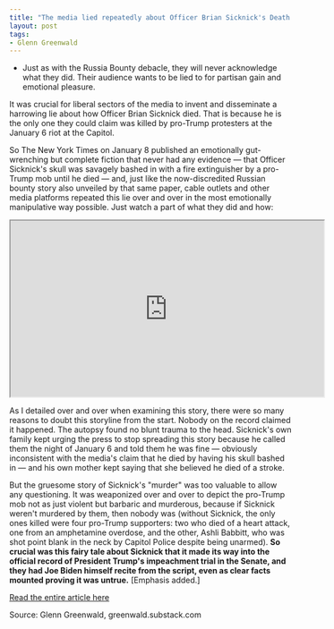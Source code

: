 ```yaml
---
title: "The media lied repeatedly about Officer Brian Sicknick's Death. And they just got caught."
layout: post
tags:
- Glenn Greenwald
---
```


- Just as with the Russia Bounty debacle, they will never acknowledge what they did. Their audience wants to be lied to for partisan gain and emotional pleasure.

It was crucial for liberal sectors of the media to invent and disseminate a harrowing lie about how Officer Brian Sicknick died. That is because he is the only one they could claim was killed by pro-Trump protesters at the January 6 riot at the Capitol.

So The New York Times on January 8 published an emotionally gut-wrenching but complete fiction that never had any evidence — that Officer Sicknick's skull was savagely bashed in with a fire extinguisher by a pro-Trump mob until he died — and, just like the now-discredited Russian bounty story also unveiled by that same paper, cable outlets and other media platforms repeated this lie over and over in the most emotionally manipulative way possible. Just watch a part of what they did and how:

<iframe width="560" height="315" src="https://www.youtube.com/embed/MseLunyiSGk" title="The media lied repeatedly about Officer Brian Sicknick's death, and they just got caught."></iframe>

As I detailed over and over when examining this story, there were so many reasons to doubt this storyline from the start. Nobody on the record claimed it happened. The autopsy found no blunt trauma to the head. Sicknick's own family kept urging the press to stop spreading this story because he called them the night of January 6 and told them he was fine — obviously inconsistent with the media's claim that he died by having his skull bashed in — and his own mother kept saying that she believed he died of a stroke.

But the gruesome story of Sicknick's "murder" was too valuable to allow any questioning. It was weaponized over and over to depict the pro-Trump mob not as just violent but barbaric and murderous, because if Sicknick weren't murdered by them, then nobody was (without Sicknick, the only ones killed were four pro-Trump supporters: two who died of a heart attack, one from an amphetamine overdose, and the other, Ashli Babbitt, who was shot point blank in the neck by Capitol Police despite being unarmed). **So crucial was this fairy tale about Sicknick that it made its way into the official record of President Trump's impeachment trial in the Senate, and they had Joe Biden himself recite from the script, even as clear facts mounted proving it was untrue.** [Emphasis added.]

[Read the entire article here](https://greenwald.substack.com/p/the-media-lied-repeatedly-about-officer)

Source: Glenn Greenwald, greenwald.substack.com
